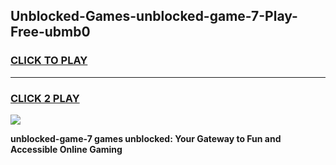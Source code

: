 
## Unblocked-Games-unblocked-game-7-Play-Free-ubmb0
<h3>
<a href="https://premium76.site?title=unblocked-game-7&ref=17A">CLICK TO PLAY</a></h3>
<hr>

<h3>
<a href="https://premium76.site?title=unblocked-game-7&ref=17A">CLICK 2 PLAY</a>
  
</h3>

<a href="https://premium76.site?title=unblocked-game-7&ref=17A"><img src="https://clearcache.store/games.png"></a>


**unblocked-game-7 games unblocked: Your Gateway to Fun and Accessible Online Gaming**
